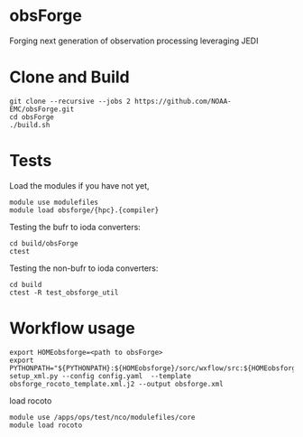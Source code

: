 # obsForge
Forging next generation of observation processing leveraging JEDI

# Clone and Build
```
git clone --recursive --jobs 2 https://github.com/NOAA-EMC/obsForge.git
cd obsForge
./build.sh
```

# Tests
Load the modules if you have not yet,
```
module use modulefiles
module load obsforge/{hpc}.{compiler}
```

Testing the bufr to ioda converters:
```
cd build/obsForge
ctest
```

Testing the non-bufr to ioda converters:
```
cd build
ctest -R test_obsforge_util
```



# Workflow usage
```console
export HOMEobsforge=<path to obsForge>
export PYTHONPATH="${PYTHONPATH}:${HOMEobsforge}/sorc/wxflow/src:${HOMEobsforge}/ush/python"
setup_xml.py --config config.yaml  --template obsforge_rocoto_template.xml.j2 --output obsforge.xml
```

load rocoto
```
module use /apps/ops/test/nco/modulefiles/core
module load rocoto
```
